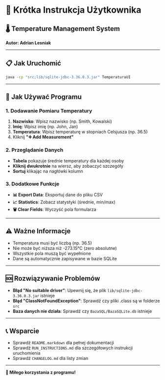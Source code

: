 # 🚀 Krótka Instrukcja Użytkownika

## 🌡️ Temperature Management System
**Autor: Adrian Lesniak**

---

## 📋 Jak Uruchomić
```bash
java -cp "src;lib/sqlite-jdbc-3.36.0.3.jar" TemperaturaUI
```

---

## 🎯 Jak Używać Programu

### 1. **Dodawanie Pomiaru Temperatury**
1. **Nazwisko**: Wpisz nazwisko (np. Smith, Kowalski)
2. **Imię**: Wpisz imię (np. John, Jan)
3. **Temperatura**: Wpisz temperaturę w stopniach Celsjusza (np. 36.5)
4. Kliknij **"➕ Add Measurement"**

### 2. **Przeglądanie Danych**
- **Tabela** pokazuje średnie temperatury dla każdej osoby
- **Kliknij dwukrotnie** na wiersz, aby zobaczyć szczegóły
- **Sortuj** klikając na nagłówki kolumn

### 3. **Dodatkowe Funkcje**
- **📊 Export Data**: Eksportuj dane do pliku CSV
- **📈 Statistics**: Zobacz statystyki (średnie, min/max)
- **🗑️ Clear Fields**: Wyczyść pola formularza

---

## ⚠️ Ważne Informacje
- Temperatura musi być liczbą (np. 36.5)
- Nie może być niższa niż -273.15°C (zero absolutne)
- Wszystkie pola muszą być wypełnione
- Dane są automatycznie zapisywane w bazie SQLite

---

## 🆘 Rozwiązywanie Problemów
- **Błąd "No suitable driver"**: Upewnij się, że plik `lib/sqlite-jdbc-3.36.0.3.jar` istnieje
- **Błąd "ClassNotFoundException"**: Sprawdź czy pliki .class są w folderze `src`
- **Baza danych nie działa**: Sprawdź czy `BazaSQL/BazaSQLite.db` istnieje

---

## 📞 Wsparcie
- Sprawdź `README.markdown` dla pełnej dokumentacji
- Sprawdź `RUN_INSTRUCTIONS.md` dla szczegółowych instrukcji uruchomienia
- Sprawdź `CHANGELOG.md` dla listy zmian

---

**🎉 Miłego korzystania z programu!** 